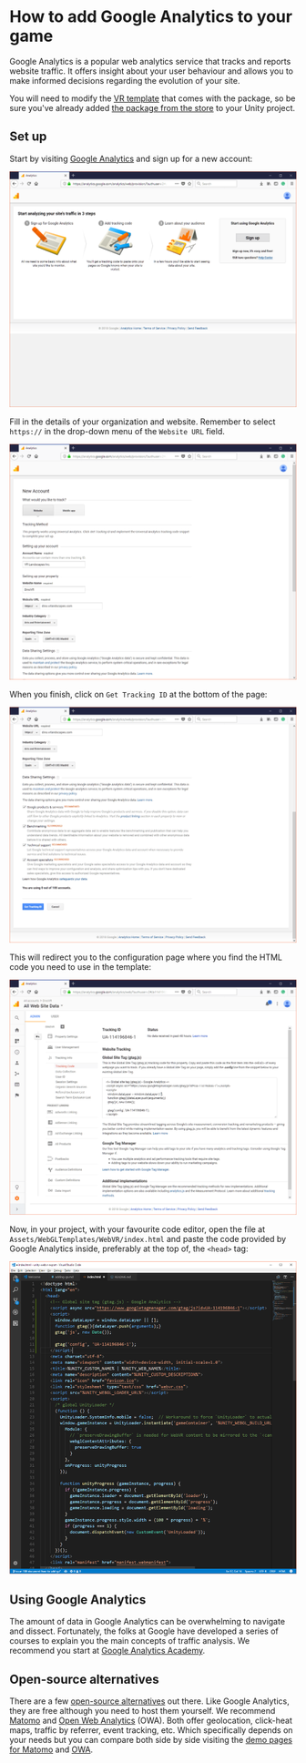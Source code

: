 # How to add Google Analytics to your game

Google Analytics is a popular web analytics service that tracks and reports website traffic. It offers insight about your user behaviour and allows you to make informed decisions regarding the evolution of your site.

You will need to modify the [VR template](../../Assets/WebGLTemplates/WebVR/index.html) that comes with the package, so be sure you've already added [the package from the store](https://u3d.as/1476) to your Unity project.

## Set up

Start by visiting [Google Analytics](https://analytics.google.com/analytics/web) and sign up for a new account:

![Summary of the three steps to setup Google Analytics](./images/setup-ga.png)

Fill in the details of your organization and website. Remember to select `https://` in the drop-down menu of the `Website URL` field.

![Account and website names, website URL, industry classifications and reporting timezone](./images/filled-1.png)

When you finish, click on `Get Tracking ID` at the bottom of the page:

![Buttons Get Tracking ID and Cancel at the bottom of the page](./images/filled-2.png)

This will redirect you to the configuration page where you find the HTML code you need to use in the template:

![The configuration page includes the instructions for setting up your site](./images/setup-done.png)

Now, in your project, with your favourite code editor, open the file at `Assets/WebGLTemplates/WebVR/index.html` and paste the code provided by Google Analytics inside, preferably at the top of, the `<head>` tag:

![The code provided by GA should be added right after the head tag](./images/add-to-index.png)

## Using Google Analytics

The amount of data in Google Analytics can be overwhelming to navigate and dissect. Fortunately, the folks at Google have developed a series of courses to explain you the main concepts of traffic analysis. We recommend you start at [Google Analytics Academy](https://analytics.google.com/analytics/academy/). 

## Open-source alternatives

There are a few [open-source alternatives](https://en.wikipedia.org/wiki/List_of_web_analytics_software#Free_/_Open_source_(FLOSS)) out there. Like Google Analytics, they are free although you need to host them yourself. We recommend [Matomo](https://matomo.org/) and [Open Web Analytics](http://www.openwebanalytics.com) (OWA). Both offer geolocation, click-heat maps, traffic by referrer, event tracking, etc. Which specifically depends on your needs but you can compare both side by side visiting the [demo pages for Matomo](https://demo.matomo.org) and [OWA](http://demo.openwebanalytics.com/owa/). 